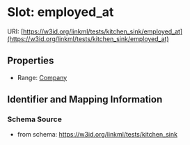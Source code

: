 # Slot: employed_at

URI: [https://w3id.org/linkml/tests/kitchen_sink/employed_at](https://w3id.org/linkml/tests/kitchen_sink/employed_at)



<!-- no inheritance hierarchy -->


## Properties

 * Range: [Company](Company.md)



## Identifier and Mapping Information







### Schema Source


* from schema: https://w3id.org/linkml/tests/kitchen_sink



